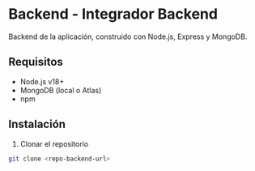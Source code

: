# Backend - Integrador Backend

Backend de la aplicación, construido con Node.js, Express y MongoDB.

## Requisitos

- Node.js v18+  
- MongoDB (local o Atlas)  
- npm

## Instalación

1. Clonar el repositorio
```bash
git clone <repo-backend-url>
